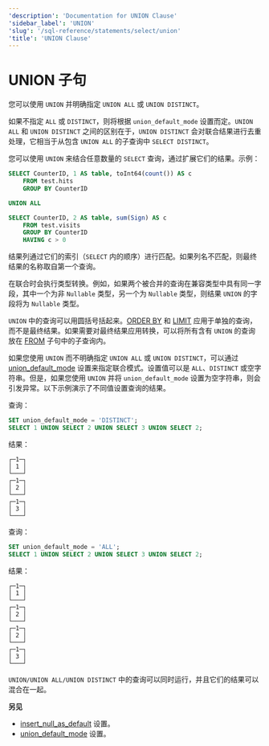 ```yaml
---
'description': 'Documentation for UNION Clause'
'sidebar_label': 'UNION'
'slug': '/sql-reference/statements/select/union'
'title': 'UNION Clause'
---
```





# UNION 子句

您可以使用 `UNION` 并明确指定 `UNION ALL` 或 `UNION DISTINCT`。

如果不指定 `ALL` 或 `DISTINCT`，则将根据 `union_default_mode` 设置而定。`UNION ALL` 和 `UNION DISTINCT` 之间的区别在于，`UNION DISTINCT` 会对联合结果进行去重处理，它相当于从包含 `UNION ALL` 的子查询中 `SELECT DISTINCT`。

您可以使用 `UNION` 来结合任意数量的 `SELECT` 查询，通过扩展它们的结果。示例：

```sql
SELECT CounterID, 1 AS table, toInt64(count()) AS c
    FROM test.hits
    GROUP BY CounterID

UNION ALL

SELECT CounterID, 2 AS table, sum(Sign) AS c
    FROM test.visits
    GROUP BY CounterID
    HAVING c > 0
```

结果列通过它们的索引（`SELECT` 内的顺序）进行匹配。如果列名不匹配，则最终结果的名称取自第一个查询。

在联合时会执行类型转换。例如，如果两个被合并的查询在兼容类型中具有同一字段，其中一个为非 `Nullable` 类型，另一个为 `Nullable` 类型，则结果 `UNION` 的字段将为 `Nullable` 类型。

`UNION` 中的查询可以用圆括号括起来。[ORDER BY](../../../sql-reference/statements/select/order-by.md) 和 [LIMIT](../../../sql-reference/statements/select/limit.md) 应用于单独的查询，而不是最终结果。如果需要对最终结果应用转换，可以将所有含有 `UNION` 的查询放在 [FROM](../../../sql-reference/statements/select/from.md) 子句中的子查询内。

如果您使用 `UNION` 而不明确指定 `UNION ALL` 或 `UNION DISTINCT`，可以通过 [union_default_mode](/operations/settings/settings#union_default_mode) 设置来指定联合模式。设置值可以是 `ALL`、`DISTINCT` 或空字符串。但是，如果您使用 `UNION` 并将 `union_default_mode` 设置为空字符串，则会引发异常。以下示例演示了不同值设置查询的结果。

查询：

```sql
SET union_default_mode = 'DISTINCT';
SELECT 1 UNION SELECT 2 UNION SELECT 3 UNION SELECT 2;
```

结果：

```text
┌─1─┐
│ 1 │
└───┘
┌─1─┐
│ 2 │
└───┘
┌─1─┐
│ 3 │
└───┘
```

查询：

```sql
SET union_default_mode = 'ALL';
SELECT 1 UNION SELECT 2 UNION SELECT 3 UNION SELECT 2;
```

结果：

```text
┌─1─┐
│ 1 │
└───┘
┌─1─┐
│ 2 │
└───┘
┌─1─┐
│ 2 │
└───┘
┌─1─┐
│ 3 │
└───┘
```

`UNION/UNION ALL/UNION DISTINCT` 中的查询可以同时运行，并且它们的结果可以混合在一起。

**另见**

- [insert_null_as_default](../../../operations/settings/settings.md#insert_null_as_default) 设置。
- [union_default_mode](/operations/settings/settings#union_default_mode) 设置。
